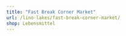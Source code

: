 ```yaml
---
title: "Fast Break Corner Market"
url: /lino-lakes/fast-break-corner-market/
shop: Lebensmittel
---
```

